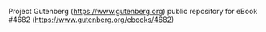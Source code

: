 Project Gutenberg (https://www.gutenberg.org) public repository for eBook #4682 (https://www.gutenberg.org/ebooks/4682)
